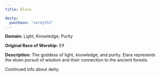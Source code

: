 ```yaml
---
title: Elara

deity: 
  pantheon: "verdyth3"
---
```


**Domain:** Light, Knowledge, Purity

**Original Race of Worship:** Elf

**Description:** The goddess of light, knowledge, and purity. Elara represents the elven pursuit of wisdom and their connection to the ancient forests.

<!--more-->

<div class="todo">Continued info about deity.</div>